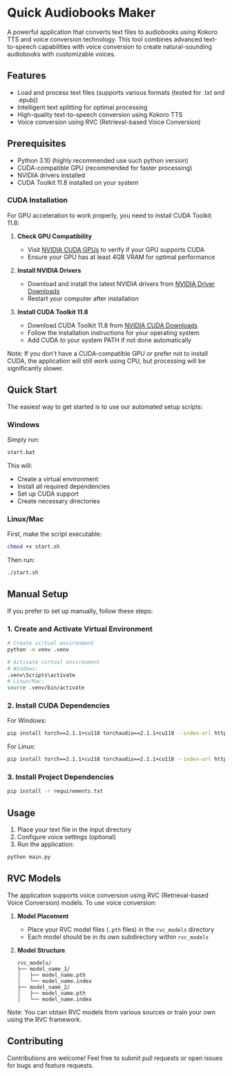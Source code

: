 # Quick Audiobooks Maker

A powerful application that converts text files to audiobooks using Kokoro TTS and voice conversion technology. This tool combines advanced text-to-speech capabilities with voice conversion to create natural-sounding audiobooks with customizable voices.

## Features
- Load and process text files (supports various formats (tested for .txt and .epub))
- Intelligent text splitting for optimal processing
- High-quality text-to-speech conversion using Kokoro TTS
- Voice conversion using RVC (Retrieval-based Voice Conversion)

## Prerequisites
- Python 3.10 (highly recommended use such python version)
- CUDA-compatible GPU (recommended for faster processing)
- NVIDIA drivers installed
- CUDA Toolkit 11.8 installed on your system

### CUDA Installation
For GPU acceleration to work properly, you need to install CUDA Toolkit 11.8:

1. **Check GPU Compatibility**
   - Visit [NVIDIA CUDA GPUs](https://developer.nvidia.com/cuda-gpus) to verify if your GPU supports CUDA
   - Ensure your GPU has at least 4GB VRAM for optimal performance

2. **Install NVIDIA Drivers**
   - Download and install the latest NVIDIA drivers from [NVIDIA Driver Downloads](https://www.nvidia.com/Download/index.aspx)
   - Restart your computer after installation

3. **Install CUDA Toolkit 11.8**
   - Download CUDA Toolkit 11.8 from [NVIDIA CUDA Downloads](https://developer.nvidia.com/cuda-11-8-0-download-archive)
   - Follow the installation instructions for your operating system
   - Add CUDA to your system PATH if not done automatically

Note: If you don't have a CUDA-compatible GPU or prefer not to install CUDA, the application will still work using CPU, but processing will be significantly slower.

## Quick Start
The easiest way to get started is to use our automated setup scripts:

### Windows
Simply run:
```bash
start.bat
```
This will:
- Create a virtual environment
- Install all required dependencies
- Set up CUDA support
- Create necessary directories

### Linux/Mac
First, make the script executable:
```bash
chmod +x start.sh
```
Then run:
```bash
./start.sh
```

## Manual Setup
If you prefer to set up manually, follow these steps:

### 1. Create and Activate Virtual Environment
```bash
# Create virtual environment
python -m venv .venv

# Activate virtual environment
# Windows:
.venv\Scripts\activate
# Linux/Mac:
source .venv/bin/activate
```

### 2. Install CUDA Dependencies
For Windows:
```bash
pip install torch==2.1.1+cu118 torchaudio==2.1.1+cu118 --index-url https://download.pytorch.org/whl/cu118
```

For Linux:
```bash
pip install torch==2.1.1+cu118 torchaudio==2.1.1+cu118 --index-url https://download.pytorch.org/whl/cu118
```

### 3. Install Project Dependencies
```bash
pip install -r requirements.txt
```

## Usage
1. Place your text file in the input directory
2. Configure voice settings (optional)
3. Run the application:
```bash
python main.py
```

## RVC Models
The application supports voice conversion using RVC (Retrieval-based Voice Conversion) models. To use voice conversion:

1. **Model Placement**
   - Place your RVC model files (`.pth` files) in the `rvc_models` directory
   - Each model should be in its own subdirectory within `rvc_models`

2. **Model Structure**
   ```
   rvc_models/
   ├── model_name_1/
   │   ├── model_name.pth
   │   └── model_name.index
   ├── model_name_2/
   │   ├── model_name.pth
   │   └── model_name.index
   ```

Note: You can obtain RVC models from various sources or train your own using the RVC framework.

## Contributing
Contributions are welcome! Feel free to submit pull requests or open issues for bugs and feature requests.
